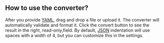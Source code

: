 ## How to use the converter?

After you provide [YAML](/formatter/yaml#yamlAnchor), drag and drop a file or upload it. The converter will automatically validate and format it. Click the convert button to see the result in the right, read-only,field. By default, [JSON](/#jsonAnchor) indentation will use spaces with a width of 4, but you can customize this in the settings.
